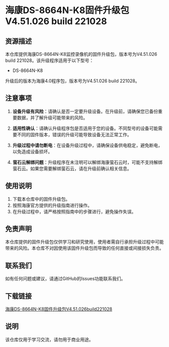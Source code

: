 # 海康DS-8664N-K8固件升级包 V4.51.026 build 221028

## 资源描述

本仓库提供海康DS-8664N-K8监控录像机的固件升级包，版本号为V4.51.026 build 221028。该升级程序适用于以下型号：

- DS-8664N-K8

升级后的版本为海康4.0程序包，版本号为V4.51.026 build 221028。

## 注意事项

1. **设备升级有风险**：请确认是否一定要升级设备。在升级前，请确保您已备份重要数据，并了解升级可能带来的风险。

2. **适用性确认**：请确认升级程序包是否适用于您的设备。不同型号的设备可能需要不同的固件版本，错误的升级可能导致设备无法正常工作。

3. **升级过程中请勿断电**：在设备升级过程中，请确保设备供电稳定，避免断电，以免造成设备损坏。

4. **萤石云解绑问题**：升级程序在未注明可以解绑海康萤石云时，可能不支持解绑萤石云。如果您需要解绑萤石云，请在升级前确认相关信息。

## 使用说明

1. 下载本仓库中的固件升级包。
2. 按照海康官方提供的升级指南进行操作。
3. 在升级过程中，请严格按照指南中的步骤进行，避免操作失误。

## 免责声明

本仓库提供的固件升级包仅供学习和研究使用，使用者需自行承担升级过程中可能带来的风险。本仓库不对因使用该固件升级包而导致的任何直接或间接损失负责。

## 联系我们

如有任何问题或建议，请通过GitHub的Issues功能联系我们。

## 下载链接
[海康DS-8664N-K8固件升级包V4.51.026build221028](https://pan.quark.cn/s/ee6cf42f6287)

## 说明

该仓库仅用于学习交流，请勿用于商业用途。

